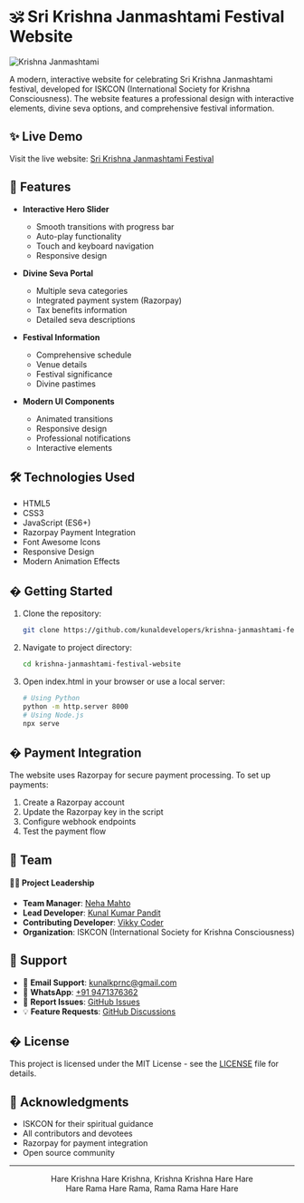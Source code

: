 # 🕉️ Sri Krishna Janmashtami Festival Website

![Krishna Janmashtami](https://hkmraipur.org/wp-content/uploads/2025/07/8.jpg)

A modern, interactive website for celebrating Sri Krishna Janmashtami festival, developed for ISKCON (International Society for Krishna Consciousness). The website features a professional design with interactive elements, divine seva options, and comprehensive festival information.

## ✨ Live Demo

Visit the live website: [Sri Krishna Janmashtami Festival](https://hkmraipur.org/sri-krishna-janmashtami/)

## 🌟 Features

- **Interactive Hero Slider**

  - Smooth transitions with progress bar
  - Auto-play functionality
  - Touch and keyboard navigation
  - Responsive design

- **Divine Seva Portal**

  - Multiple seva categories
  - Integrated payment system (Razorpay)
  - Tax benefits information
  - Detailed seva descriptions

- **Festival Information**

  - Comprehensive schedule
  - Venue details
  - Festival significance
  - Divine pastimes

- **Modern UI Components**
  - Animated transitions
  - Responsive design
  - Professional notifications
  - Interactive elements

## 🛠️ Technologies Used

- HTML5
- CSS3
- JavaScript (ES6+)
- Razorpay Payment Integration
- Font Awesome Icons
- Responsive Design
- Modern Animation Effects

## � Getting Started

1. Clone the repository:

   ```bash
   git clone https://github.com/kunaldevelopers/krishna-janmashtami-festival-website.git
   ```

2. Navigate to project directory:

   ```bash
   cd krishna-janmashtami-festival-website
   ```

3. Open index.html in your browser or use a local server:
   ```bash
   # Using Python
   python -m http.server 8000
   # Using Node.js
   npx serve
   ```

## � Payment Integration

The website uses Razorpay for secure payment processing. To set up payments:

1. Create a Razorpay account
2. Update the Razorpay key in the script
3. Configure webhook endpoints
4. Test the payment flow

## 👥 Team

#### 👩‍💼 Project Leadership

- **Team Manager**: [Neha Mahto](https://www.linkedin.com/in/neha-mahto-454172245/)
- **Lead Developer**: [Kunal Kumar Pandit](https://www.linkedin.com/in/kunalkumarpandit/)
- **Contributing Developer**: [Vikky Coder](https://github.com/vikky-coder-hub/)
- **Organization**: ISKCON (International Society for Krishna Consciousness)

## 💬 Support

- 📧 **Email Support**: [kunalkprnc@gmail.com](mailto:kunalkprnc@gmail.com)
- 💬 **WhatsApp**: [+91 9471376362](https://wa.me/919471376362)
- 🐛 **Report Issues**: [GitHub Issues](https://github.com/kunaldevelopers/Fest/issues)
- 💡 **Feature Requests**: [GitHub Discussions](https://github.com/kunaldevelopers/Fest/discussions)

## � License

This project is licensed under the MIT License - see the [LICENSE](LICENSE) file for details.

## 🙏 Acknowledgments

- ISKCON for their spiritual guidance
- All contributors and devotees
- Razorpay for payment integration
- Open source community

---

<div align="center">
  <p>Hare Krishna Hare Krishna, Krishna Krishna Hare Hare<br>
  Hare Rama Hare Rama, Rama Rama Hare Hare</p>
</div>
